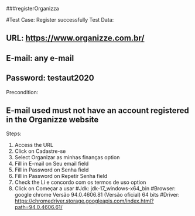 ###registerOrganizza

#Test Case: Register successfully
Test Data:
## URL: https://www.organizze.com.br/
## E-mail: any e-mail
## Password: testaut2020
Precondition:
## E-mail used must not have an account registered in the Organizze website
Steps:
01. Access the URL
02. Click on Cadastre-se
03. Select Organizar as minhas finanças option
04. Fill in E-mail on Seu email field
05. Fill in Password on Senha field
06. Fill in Password on Repetir Senha field
07. Check the Li e concordo com os termos de uso option
08. Click on Começar a usar
#Jdk: jdk-17_windows-x64_bin
#Browser: google chrome Versão 94.0.4606.81 (Versão oficial) 64 bits
#Driver: https://chromedriver.storage.googleapis.com/index.html?path=94.0.4606.61/
